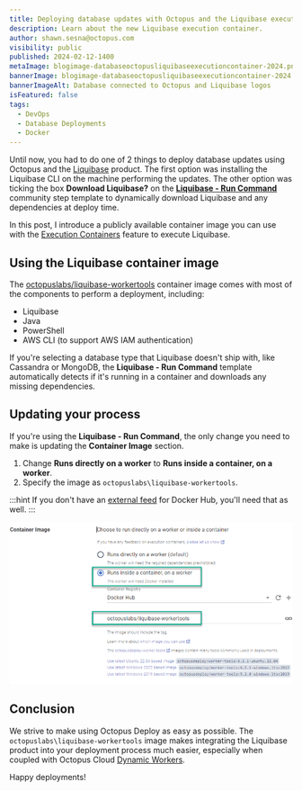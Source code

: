 ```yaml
---
title: Deploying database updates with Octopus and the Liquibase execution container
description: Learn about the new Liquibase execution container.
author: shawn.sesna@octopus.com
visibility: public
published: 2024-02-12-1400
metaImage: blogimage-databaseoctopusliquibaseexecutioncontainer-2024.png
bannerImage: blogimage-databaseoctopusliquibaseexecutioncontainer-2024.png
bannerImageAlt: Database connected to Octopus and Liquibase logos
isFeatured: false
tags: 
  - DevOps
  - Database Deployments
  - Docker
---
```


Until now, you had to do one of 2 things to deploy database updates using Octopus and the [Liquibase](https://liquibase.com) product. The first option was installing the Liquibase CLI on the machine performing the updates. The other option was ticking the box **Download Liquibase?** on the **[Liquibase - Run Command](https://library.octopus.com/step-templates/36df3e84-8501-4f2a-85cc-bd9eb22030d1/actiontemplate-liquibase-run-command)** community step template to dynamically download Liquibase and any dependencies at deploy time.  

In this post, I introduce a publicly available container image you can use with the [Execution Containers](https://octopus.com/docs/projects/steps/execution-containers-for-workers) feature to execute Liquibase.

## Using the Liquibase container image

The [octopuslabs/liquibase-workertools](https://hub.docker.com/r/octopuslabs/liquibase-workertools) container image comes with most of the components to perform a deployment, including:

- Liquibase
- Java
- PowerShell
- AWS CLI (to support AWS IAM authentication)

If you're selecting a database type that Liquibase doesn't ship with, like Cassandra or MongoDB, the **Liquibase - Run Command** template automatically detects if it's running in a container and downloads any missing dependencies.

## Updating your process

If you're using the **Liquibase - Run Command**, the only change you need to make is updating the **Container Image** section. 

1. Change **Runs directly on a worker** to **Runs inside a container, on a worker**.
2. Specify the image as `octopuslabs\liquibase-workertools`. 

:::hint
If you don't have an [external feed](https://octopus.com/docs/packaging-applications/package-repositories/docker-registries) for Docker Hub, you'll need that as well.
:::

![Select execution container](octopus-liquibase-container.png)

## Conclusion

We strive to make using Octopus Deploy as easy as possible. The `octopuslabs\liquibase-workertools` image makes integrating the Liquibase product into your deployment process much easier, especially when coupled with Octopus Cloud [Dynamic Workers](https://octopus.com/docs/infrastructure/workers/dynamic-worker-pools).

Happy deployments!
